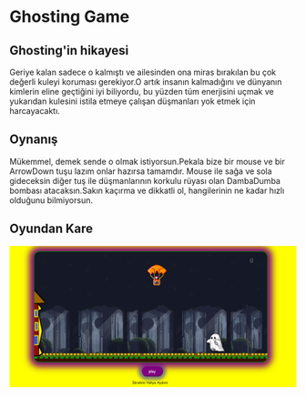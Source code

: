 # Ghosting Game

## Ghosting'in hikayesi
Geriye kalan sadece o kalmıştı ve ailesinden ona miras bırakılan bu çok değerli kuleyi koruması gerekiyor.O artık insanın kalmadığını ve dünyanın kimlerin eline geçtiğini iyi biliyordu, bu yüzden tüm enerjisini uçmak ve yukarıdan kulesini istila etmeye çalışan düşmanları yok etmek için harcayacaktı. 

## Oynanış
Mükemmel, demek sende o olmak istiyorsun.Pekala bize bir mouse ve bir ArrowDown tuşu lazım onlar hazırsa tamamdır.
Mouse ile sağa ve sola gideceksin diğer tuş ile düşmanlarının korkulu rüyası olan DambaDumba bombası atacaksın.Sakın kaçırma ve dikkatli ol, hangilerinin ne kadar hızlı olduğunu bilmiyorsun.

## Oyundan Kare
![image info](ss_game.PNG)
